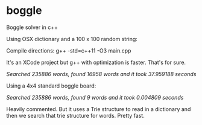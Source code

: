 # boggle
Boggle solver in c++

Using OSX dictionary and a 100 x 100 random string:

Compile directions: g++ -std=c++11 -O3 main.cpp

It's an XCode project but g++ with optimization is faster. That's for sure.

*Searched 235886 words, found 16958 words and it took 37.959188 seconds*


Using a 4x4 standard boggle board:

*Searched 235886 words, found 9 words and it took 0.004809 seconds*

Heavily commented. But it uses a Trie structure to read in a dictionary and then we search that trie structure for words. Pretty fast. 




